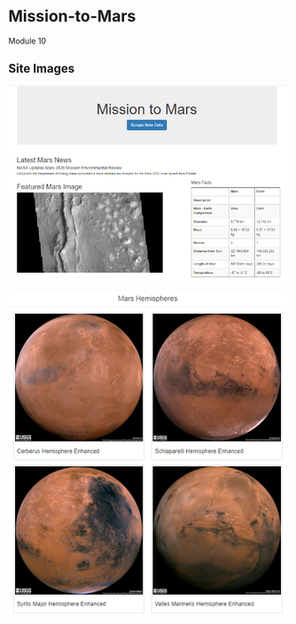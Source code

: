 # Mission-to-Mars
Module 10



## Site Images

![Top of Site](Resources/site_top.PNG)

![Bottom of Site](Resources/site_bottom.PNG)
